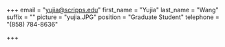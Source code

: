 +++
email = "yujia@scripps.edu"
first_name = "Yujia"
last_name = "Wang"
suffix = ""
picture = "yujia.JPG"
position = "Graduate Student"
telephone = "(858) 784-8636"

+++

